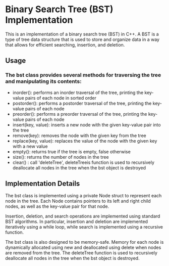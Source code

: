 # Binary Search Tree (BST) Implementation
This is an implementation of a binary search tree (BST) in C++. A BST is a type of tree data structure that is used to store and organize data in a way that allows for efficient searching, insertion, and deletion.

## Usage

### The bst class provides several methods for traversing the tree and manipulating its contents:

* inorder(): performs an inorder traversal of the tree, printing the key-value pairs of each node in sorted order
* postorder(): performs a postorder traversal of the tree, printing the key-value pairs of each node
* preorder(): performs a preorder traversal of the tree, printing the key-value pairs of each node
* insert(key, value): inserts a new node with the given key-value pair into the tree
* remove(key): removes the node with the given key from the tree
* replace(key, value): replaces the value of the node with the given key with a new value
* empty(): returns true if the tree is empty, false otherwise
* size(): returns the number of nodes in the tree
* clear() : call 'deleteTree', deleteTreeis  function is used to recursively deallocate all nodes in the tree when the bst object is destroyed

## Implementation Details

The bst class is implemented using a private Node struct to represent each node in the tree. Each Node contains pointers to its left and right child nodes, as well as the key-value pair for that node.

Insertion, deletion, and search operations are implemented using standard BST algorithms. In particular, insertion and deletion are implemented iteratively using a while loop, while search is implemented using a recursive function.

The bst class is also designed to be memory-safe. Memory for each node is dynamically allocated using new and deallocated using delete when nodes are removed from the tree. The deleteTree function is used to recursively deallocate all nodes in the tree when the bst object is destroyed.

